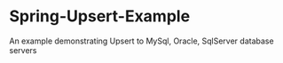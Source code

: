# Spring-Upsert-Example
An example demonstrating Upsert to MySql, Oracle, SqlServer database servers
